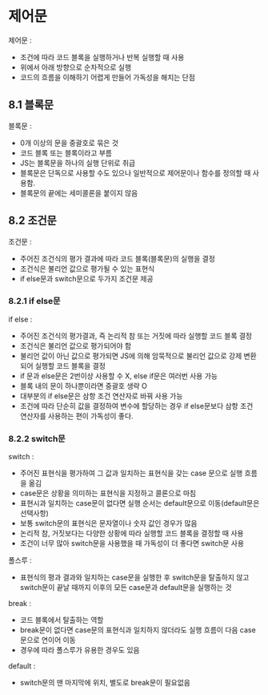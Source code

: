제어문
======
제어문 : 
 - 조건에 따라 코드 블록을 실행하거나 반복 실행할 때 사용
 - 위에서 아래 방향으로 순차적으로 실행
 - 코드의 흐름을 이해하기 어렵게 만들어 가독성을 해치는 단점

8.1 블록문
----------
블록문 :
 - 0개 이상의 문을 중괄호로 묶은 것
 - 코드 블록 또는 블록이라고 부름
 - JS는 블록문을 하나의 실행 단위로 취급
 - 블록문은 단독으로 사용할 수도 있으나 일반적으로 제어문이나 함수를 정의할 때 사용함.
 - 블록문의 끝에는 세미콜론을 붙이지 않음

8.2 조건문
----------
조건문 :
 - 주어진 조건식의 평가 결과에 따라 코드 블록(블록문)의 실행을 결정
 - 조건식은 불리언 값으로 평가될 수 있는 표현식
 - if else문과 switch문으로 두가지 조건문 제공

### 8.2.1 if else문
if else :
 - 주어진 조건식의 평가결과, 즉 논리적 참 또는 거짓에 따라 실행할 코드 블록 결정
 - 조건식은 불리언 값으로 평가되어야 함
 - 불리언 값이 아닌 값으로 평가되면 JS에 의해 암묵적으로 불리언 값으로 강제 변환되어 실행할 코드 블록을 결정
 - if 문과 else문은 2번이상 사용할 수 X, else if문은 여러번 사용 가능
 - 블록 내의 문이 하나뿐이라면 중괄호 생략 O
 - 대부분의 if else문은 삼항 조건 연산자로 바꿔 사용 가능
 - 조건에 따라 단순히 값을 결정하여 변수에 할당하는 경우 if else문보다 삼항 조건 연산자를 사용하는 편이 가독성이 좋다.

### 8.2.2 switch문
switch : 
 - 주어진 표현식을 평가하여 그 값과 일치하는 표현식을 갖는 case 문으로 실행 흐름을 옮김
 - case문은 상황을 의미하는 표현식을 지정하고 콜론으로 마침
 - 표현시과 일치하는 case문이 없다면 실행 순서는 default문으로 이동(default문은 선택사항)
 - 보통 switch문의 표현식은 문자열이나 숫자 값인 경우가 많음
 - 논리적 참, 거짓보다는 다양한 상황에 따라 실행할 코드 블록을 결정할 때 사용
 - 조건이 너무 많아 switch문을 사용했을 때 가독성이 더 좋다면 switch문 사용

폴스루 : 
 - 표현식의 평과 결과와 일치하는 case문을 실행한 후 switch문을 탈출하지 않고 switch문이 끝날 때까지 이후의 모든 case문과 default문을 실행하는 것
 
break :
 - 코드 블록에서 탈출하는 역할
 - break문이 없다면 case문의 표현식과 일치하지 않더라도 실행 흐름이 다음 case문으로 연이어 이동
 - 경우에 따라 폴스루가 유용한 경우도 있음

default : 
 - switch문의 맨 마지막에 위치, 별도로 break문이 필요없음